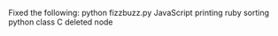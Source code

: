 Fixed the following:
python fizzbuzz.py
JavaScript printing
ruby sorting
python class
C deleted node
